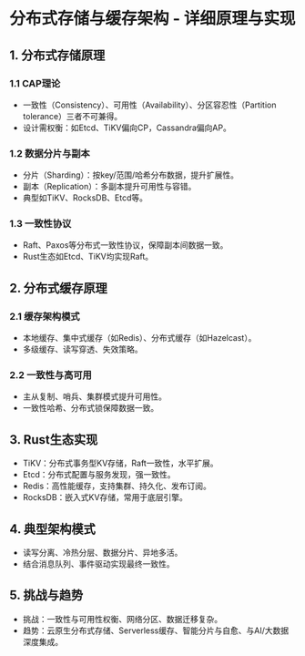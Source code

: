 # 分布式存储与缓存架构 - 详细原理与实现

## 1. 分布式存储原理

### 1.1 CAP理论

- 一致性（Consistency）、可用性（Availability）、分区容忍性（Partition tolerance）三者不可兼得。
- 设计需权衡：如Etcd、TiKV偏向CP，Cassandra偏向AP。

### 1.2 数据分片与副本

- 分片（Sharding）：按key/范围/哈希分布数据，提升扩展性。
- 副本（Replication）：多副本提升可用性与容错。
- 典型如TiKV、RocksDB、Etcd等。

### 1.3 一致性协议

- Raft、Paxos等分布式一致性协议，保障副本间数据一致。
- Rust生态如Etcd、TiKV均实现Raft。

## 2. 分布式缓存原理

### 2.1 缓存架构模式

- 本地缓存、集中式缓存（如Redis）、分布式缓存（如Hazelcast）。
- 多级缓存、读写穿透、失效策略。

### 2.2 一致性与高可用

- 主从复制、哨兵、集群模式提升可用性。
- 一致性哈希、分布式锁保障数据一致。

## 3. Rust生态实现

- TiKV：分布式事务型KV存储，Raft一致性，水平扩展。
- Etcd：分布式配置与服务发现，强一致性。
- Redis：高性能缓存，支持集群、持久化、发布订阅。
- RocksDB：嵌入式KV存储，常用于底层引擎。

## 4. 典型架构模式

- 读写分离、冷热分层、数据分片、异地多活。
- 结合消息队列、事件驱动实现最终一致性。

## 5. 挑战与趋势

- 挑战：一致性与可用性权衡、网络分区、数据迁移复杂。
- 趋势：云原生分布式存储、Serverless缓存、智能分片与自愈、与AI/大数据深度集成。
